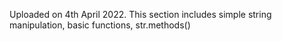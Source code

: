 Uploaded on 4th April 2022.
This section includes simple string manipulation, basic functions, str.methods()
